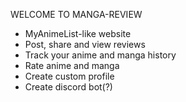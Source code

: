 WELCOME TO MANGA-REVIEW
- MyAnimeList-like website
- Post, share and view reviews
- Track your anime and manga history
- Rate anime and manga
- Create custom profile
- Create discord bot(?) 
